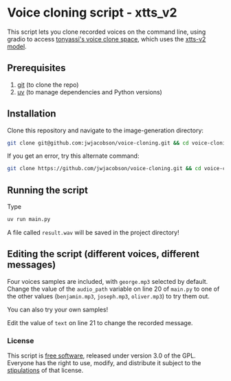 # Voice cloning script - xtts_v2

This script lets you clone recorded voices on the command line, using gradio to access [tonyassi's voice clone space](https://huggingface.co/spaces/tonyassi/voice-clone), which uses the [xtts-v2 model](https://huggingface.co/coqui/XTTS-v2). 

## Prerequisites
1. [git](https://git-scm.com/downloads) (to clone the repo)
2. [uv](https://docs.astral.sh/uv/getting-started/installation/) (to manage dependencies and Python versions)

## Installation
Clone this repository and navigate to the image-generation directory:
```bash
git clone git@github.com:jwjacobson/voice-cloning.git && cd voice-cloning
```
If you get an error, try this alternate command:
```bash
git clone https://github.com/jwjacobson/voice-cloning.git && cd voice-cloning
```

## Running the script
Type
```bash
uv run main.py
```

A file called `result.wav` will be saved in the project directory!

## Editing the script (different voices, different messages)
Four voices samples are included, with `george.mp3` selected by default. Change the value of the `audio_path` variable on line 20 of `main.py` to one of the other values (`benjamin.mp3`, `joseph.mp3`, `oliver.mp3`) to try them out.

You can also try your own samples!

Edit the value of `text` on line 21 to change the recorded message.


### License
This script is [free software](https://www.fsf.org/about/what-is-free-software), released under version 3.0 of the GPL. Everyone has the right to use, modify, and distribute it subject to the [stipulations](https://github.com/jwjacobson/image-analysis/blob/joycaption/LICENSE) of that license.